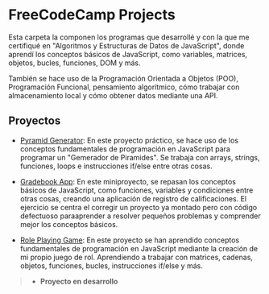 # FreeCodeCamp Projects

Esta carpeta la componen los programas que desarrollé y con la que me certifiqué en "Algoritmos y Estructuras de Datos de JavaScript", 
donde aprendí los conceptos básicos de JavaScript, como variables, matrices, objetos, bucles, funciones, DOM y más.

También se hace uso de la Programación Orientada a Objetos (POO), Programación Funcional, pensamiento algorítmico, 
cómo trabajar con almacenamiento local y cómo obtener datos mediante una API.

## Proyectos

- [Pyramid Generator](1.pyramid-generator): En este proyecto práctico, se hace uso de los conceptos fundamentales de programación en JavaScript para programar un "Gemerador de Piramides". Se trabaja con arrays, strings, funciones, loops e instrucciones if/else entre otras cosas.

- [Gradebook App](2.gradebook-app): En este miniproyecto, se repasan los conceptos básicos de JavaScript, como funciones, variables y condiciones entre otras cosas, creando una aplicación de registro de calificaciones. El ejercicio se centra el corregir un proyecto ya montado pero con código defectuoso paraaprender a resolver pequeños problemas y comprender mejor los conceptos básicos.

- [Role Playing Game](3.role-playing-game): En este proyecto se han aprendido conceptos fundamentales de programación en JavaScript mediante la creación de mi propio juego de rol. Aprendiendo a trabajar con matrices, cadenas, objetos, funciones, bucles, instrucciones if/else y más.
>+ **Proyecto en desarrollo**